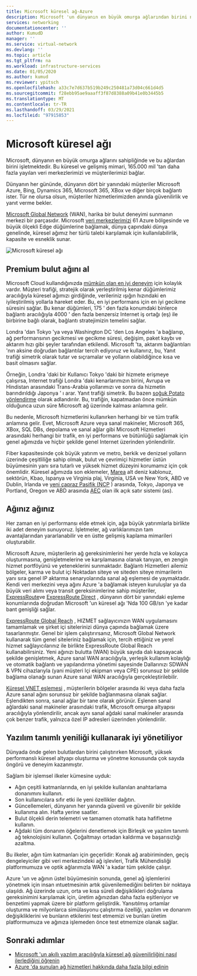 ```yaml
---
title: Microsoft küresel ağ-Azure
description: Microsoft 'un dünyanın en büyük omurga ağlarından birini nasıl oluşturup çalıştığını ve harika bir bulut deneyimi sunma konusunda neden Orta olduğunu öğrenin.
services: networking
documentationcenter: ''
author: KumudD
manager: ''
ms.service: virtual-network
ms.devlang: ''
ms.topic: article
ms.tgt_pltfrm: na
ms.workload: infrastructure-services
ms.date: 01/05/2020
ms.author: kumud
ms.reviewer: ypitsch
ms.openlocfilehash: a33c7e7d637b519b249c250481a73d04c661d4d5
ms.sourcegitcommit: f28ebb95ae9aaaff3f87d8388a09b41e0b3445b5
ms.translationtype: MT
ms.contentlocale: tr-TR
ms.lasthandoff: 03/29/2021
ms.locfileid: "97915853"
---
```

# <a name="microsoft-global-network"></a>Microsoft küresel ağı

Microsoft, dünyanın en büyük omurga ağlarını sahipliğinde ve bu ağlardan birini işletmektedir. Bu küresel ve gelişmiş mimari, 165.000 mil 'tan daha fazla yayılan veri merkezlerimizi ve müşterilerimizi bağlar. 
 
Dünyanın her gününde, dünyanın dört bir yanındaki müşteriler Microsoft Azure, Bing, Dynamics 365, Microsoft 365, XBox ve diğer birçok bağlantı ister. Tür ne olursa olsun, müşteriler hizmetlerimizden anında güvenilirlik ve yanıt verme bekler. 
 
[Microsoft Global Network](https://azure.microsoft.com/global-infrastructure/global-network/) (WAN), harika bir bulut deneyimi sunmanın merkezi bir parçasıdır. Microsoft [veri merkezlerimizi](https://azure.microsoft.com/global-infrastructure/) 61 Azure bölgesinde ve büyük ölçekli Edge düğümlerine bağlamak, dünya çapındaki dünya genelinde, küresel ağımız her türlü talebi karşılamak için kullanılabilirlik, kapasite ve esneklik sunar.

![Microsoft küresel ağı](./media/microsoft-global-network/microsoft-global-wan.png)
 
## <a name="get-the-premium-cloud-network"></a>Premium bulut ağını al
 
Microsoft Cloud kullandığınızda [mümkün olan en iyi deneyim](https://www.sdxcentral.com/articles/news/azure-tops-aws-gcp-in-cloud-performance-says-thousandeyes/2018/11/) için kolaylık vardır. Müşteri trafiği, stratejik olarak yerleştirilmiş kenar düğümlerimiz aracılığıyla küresel ağımızı girdiğinde, verileriniz ışığın hızındaki en iyileştirilmiş yollarla hareket eder. Bu, en iyi performans için en iyi gecikme süresini sağlar. Bu kenar düğümleri, 175 ' den fazla konumdaki binlerce bağlantı aracılığıyla 4000 ' den fazla benzersiz Internet iş ortağı (eş) ile birbirine bağlı olarak, bağlantı stratejimizin temelini sağlar. 
 
Londra 'dan Tokyo 'ya veya Washington DC 'den Los Angeles 'a bağlanıp, ağ performansının gecikmesi ve gecikme süresi, değişim, paket kaybı ve aktarım hızı gibi şeyler tarafından etkilendi.  Microsoft 'ta, aktarım bağlantıları 'nın aksine doğrudan bağlantılar tercih ediyoruz ve kullanırız, bu, Yanıt trafiği simetrik olarak tutar ve sıçramalar ve yolların olabildiğince kısa ve basit olmasını sağlar. 

Örneğin, Londra 'daki bir Kullanıcı Tokyo 'daki bir hizmete erişmeye çalışırsa, Internet trafiği Londra 'daki kenarlarımızın birini, Avrupa ve Hindistan arasındaki Trans-Arabia yollarımızı ve sonra da hizmetin barındırıldığı Japonya ' ı arar. Yanıt trafiği simetrik. Bu bazen [soğuk Potato yönlendirme](https://en.wikipedia.org/wiki/Hot-potato_and_cold-potato_routing) olarak adlandırılır. Bu, trafiğin, kapatmadan önce mümkün olduğunca uzun süre Microsoft ağ üzerinde kalması anlamına gelir.  
  
Bu nedenle, Microsoft hizmetlerini kullanırken herhangi bir ve tüm trafik anlamına gelir. Evet, Microsoft Azure veya sanal makineler, Microsoft 365, XBox, SQL DBs, depolama ve sanal ağlar gibi Microsoft Hizmetleri arasındaki herhangi bir trafik, en iyi performans ve bütünlüğü sağlamak için genel ağımızda ve hiçbir şekilde genel Internet üzerinden yönlendirilir.  
 
Fiber kapasitesinde çok büyük yatırım ve metro, berkik ve denizsel yolların üzerinde çeşitliliğe sahip olmak, bulut ve çevrimiçi hizmetler üstün büyümesinin yanı sıra tutarlı ve yüksek hizmet düzeyini korumamız için çok önemlidir. Küresel ağımızda son eklemeler, [Marea](https://www.submarinecablemap.com/#/submarine-cable/marea) alt deniz kablonuz, sektörün, Kbao, Ispanya ve Virginia plaj, Virginia, USA ve New York, ABD ve Dublin, Irlanda ve [yeni çapraz Pasifik (NCP](https://www.submarinecablemap.com/#/submarine-cable/new-cross-pacific-ncp-cable-system) ) arasında, Tokyo, Japonya ve Portland, Oregon ve ABD arasında [AEC](https://www.submarinecablemap.com/#/submarine-cable/aeconnect-1) olan ilk açık satır sistemi (as). 
 

## <a name="our-network-is-your-network"></a>Ağınız ağınız

Her zaman en iyi performansı elde etmek için, ağa büyük yatırımlarla birlikte iki adet deneyim sunuyoruz. İşletmeler, ağ varlıklarımızın tam avantajlarından yararlanabilir ve en üstte gelişmiş kaplama mimarileri oluşturabilir. 
 
Microsoft Azure, müşterilerin ağ gereksinimlerini her yerde hızla ve kolayca oluşturmasına, genişletmelerine ve karşılamasına olanak tanıyan, en zengin hizmet portföyünü ve yeteneklerini sunmaktadır. Bağlantı Hizmetleri ailemiz bölgeler, karma ve bulut içi Noktadan siteye ve siteden siteye mimarilerin yanı sıra genel IP aktarma senaryolarında sanal ağ eşlemesi de yaymaktadır.  Kendi veri merkezini veya ağını Azure 'a bağlamak isteyen kuruluşlar ya da büyük veri alımı veya transit gereksinimlerine sahip müşteriler, [ExpressRoute](../expressroute/expressroute-introduction.md)ve [ExpressRoute Direct](../expressroute/expressroute-erdirect-about.md) , dünyanın dört bir yanındaki eşleme konumlarında doğrudan Microsoft 'un küresel ağı 'Nda 100 GB/sn 'ye kadar bant genişliği sağlar.  
 
[ExpressRoute Global Reach](../expressroute/expressroute-global-reach.md) , HIZMET sağlayıcınızın WAN uygulamasını tamamlamak ve şirket içi sitelerinizi dünya çapında bağlamak üzere tasarlanmıştır. Genel bir işlem çalıştırırsanız, Microsoft Global Network kullanarak tüm genel siteleriniz bağlamak için, tercih ettiğiniz ve yerel hizmet sağlayıcılarınız ile birlikte ExpressRoute Global Reach kullanabilirsiniz. Yeni ağınızı bulutta (WAN) büyük sayıda dalı kapsayacak şekilde genişletmek, Azure sanal WAN aracılığıyla, yerleşik kullanım kolaylığı ve otomatik bağlantı ve yapılandırma yönetimi sayesinde Dallarınızı SDWAN & VPN cihazlarıyla (yani müşteri Içi ekipman veya CPE) sorunsuz bir şekilde bağlama olanağı sunan Azure sanal WAN aracılığıyla gerçekleştirilebilir. 
 
[Küresel VNET eşlemesi](../virtual-network/virtual-network-peering-overview.md) , müşterilerin bölgeler arasında iki veya daha fazla Azure sanal ağını sorunsuz bir şekilde bağlanmasına olanak sağlar. Eşlendikten sonra, sanal ağlar bir tane olarak görünür. Eşlenen sanal ağlardaki sanal makineler arasındaki trafik, Microsoft omurga altyapısı aracılığıyla yönlendirilir, ancak aynı sanal ağdaki sanal makineler arasında çok benzer trafik, yalnızca özel IP adresleri üzerinden yönlendirilir. 
 

## <a name="well-managed-using-software-defined-innovation"></a>Yazılım tanımlı yeniliği kullanarak iyi yönetiliyor

Dünyada önde gelen bulutlardan birini çalıştırırken Microsoft, yüksek performanslı küresel altyapı oluşturma ve yönetme konusunda çok sayıda öngörü ve deneyim kazanmıştır.  
 
Sağlam bir işlemsel ilkeler kümesine uyduk: 
 
- Ağın çeşitli katmanlarında, en iyi şekilde kullanılan anahtarlama donanımını kullanın.  
- Son kullanıcılara sıfır etki ile yeni özellikler dağıtın.  
- Güncellemeleri, dünyanın her yanında güvenli ve güvenilir bir şekilde kullanıma alın. Hafta yerine saatler.  
- Bulut ölçekli derin telemetri ve tamamen otomatik hata hafifletme kullanın.  
- Ağdaki tüm donanım öğelerini denetlemek için Birleşik ve yazılım tanımlı ağ teknolojisini kullanın.  Çoğaltmayı ortadan kaldırma ve başarısızlığı azaltma. 
 
Bu ilkeler, ağın tüm katmanları için geçerlidir: Konak ağ arabiriminden, geçiş dengeleyiciler gibi veri merkezindeki ağ işlevleri, Trafik Mühendisliği platformumuza ve optik ağlarımızla WAN 'a kadar tüm şekilde çalışır.  
 
Azure 'un ve ağının üstel büyümesinin sonunda, genel ağ işlemlerini yönetmek için insan ıntuetmesinin artık güvenilemediğini belirten bir noktaya ulaşıldı. Ağ üzerinde uzun, orta ve kısa süreli değişiklikleri doğrulama gereksinimini karşılamak için, üretim ağınızdan daha fazla eşitleniyor ve benzetimi yapmak üzere bir platform geliştirdik. Yansıtılmış ortamlar oluşturma ve milyonlarca simülasyonu çalıştırma özelliği, yazılım ve donanım değişikliklerini ve bunların etkilerini test etmemizi ve bunları üretim platformumuza ve ağınıza işlemeden önce test etmemize olanak sağlar. 

## <a name="next-steps"></a>Sonraki adımlar
- [Microsoft 'un akıllı yazılım aracılığıyla küresel ağ güvenilirliğini nasıl ilerlediğini öğrenin](https://azure.microsoft.com/blog/advancing-global-network-reliability-through-intelligent-software-part-1-of-2/)
- [Azure 'da sunulan ağ hizmetleri hakkında daha fazla bilgi edinin](https://azure.microsoft.com/product-categories/networking/)